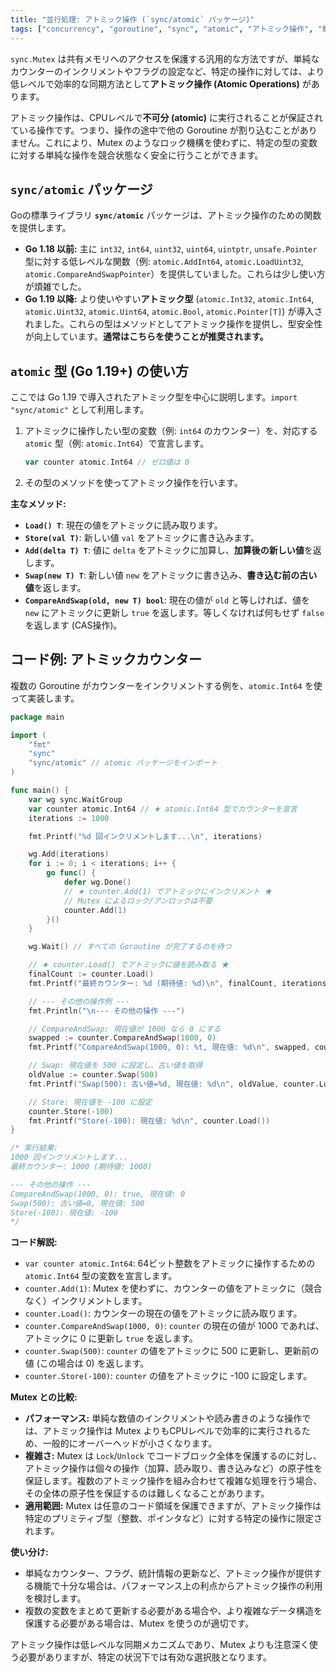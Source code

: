 ```yaml
---
title: "並行処理: アトミック操作 (`sync/atomic` パッケージ)"
tags: ["concurrency", "goroutine", "sync", "atomic", "アトミック操作", "競合状態", "低レベル同期", "Go1.19"]
---
```


`sync.Mutex` は共有メモリへのアクセスを保護する汎用的な方法ですが、単純なカウンターのインクリメントやフラグの設定など、特定の操作に対しては、より低レベルで効率的な同期方法として**アトミック操作 (Atomic Operations)** があります。

アトミック操作は、CPUレベルで**不可分 (atomic)** に実行されることが保証されている操作です。つまり、操作の途中で他の Goroutine が割り込むことがありません。これにより、Mutex のようなロック機構を使わずに、特定の型の変数に対する単純な操作を競合状態なく安全に行うことができます。

## `sync/atomic` パッケージ

Goの標準ライブラリ **`sync/atomic`** パッケージは、アトミック操作のための関数を提供します。

*   **Go 1.18 以前:** 主に `int32`, `int64`, `uint32`, `uint64`, `uintptr`, `unsafe.Pointer` 型に対する低レベルな関数（例: `atomic.AddInt64`, `atomic.LoadUint32`, `atomic.CompareAndSwapPointer`）を提供していました。これらは少し使い方が煩雑でした。
*   **Go 1.19 以降:** より使いやすい**アトミック型** (`atomic.Int32`, `atomic.Int64`, `atomic.Uint32`, `atomic.Uint64`, `atomic.Bool`, `atomic.Pointer[T]`) が導入されました。これらの型はメソッドとしてアトミック操作を提供し、型安全性が向上しています。**通常はこちらを使うことが推奨されます。**

## `atomic` 型 (Go 1.19+) の使い方

ここでは Go 1.19 で導入されたアトミック型を中心に説明します。`import "sync/atomic"` として利用します。

1.  アトミックに操作したい型の変数（例: `int64` のカウンター）を、対応する `atomic` 型（例: `atomic.Int64`）で宣言します。
    ```go
    var counter atomic.Int64 // ゼロ値は 0
    ```
2.  その型のメソッドを使ってアトミック操作を行います。

**主なメソッド:**

*   **`Load() T`**: 現在の値をアトミックに読み取ります。
*   **`Store(val T)`**: 新しい値 `val` をアトミックに書き込みます。
*   **`Add(delta T) T`**: 値に `delta` をアトミックに加算し、**加算後の新しい値**を返します。
*   **`Swap(new T) T`**: 新しい値 `new` をアトミックに書き込み、**書き込む前の古い値**を返します。
*   **`CompareAndSwap(old, new T) bool`**: 現在の値が `old` と等しければ、値を `new` にアトミックに更新し `true` を返します。等しくなければ何もせず `false` を返します (CAS操作)。

## コード例: アトミックカウンター

複数の Goroutine がカウンターをインクリメントする例を、`atomic.Int64` を使って実装します。

```go title="atomic.Int64 を使ったカウンター"
package main

import (
	"fmt"
	"sync"
	"sync/atomic" // atomic パッケージをインポート
)

func main() {
	var wg sync.WaitGroup
	var counter atomic.Int64 // ★ atomic.Int64 型でカウンターを宣言
	iterations := 1000

	fmt.Printf("%d 回インクリメントします...\n", iterations)

	wg.Add(iterations)
	for i := 0; i < iterations; i++ {
		go func() {
			defer wg.Done()
			// ★ counter.Add(1) でアトミックにインクリメント ★
			// Mutex によるロック/アンロックは不要
			counter.Add(1)
		}()
	}

	wg.Wait() // すべての Goroutine が完了するのを待つ

	// ★ counter.Load() でアトミックに値を読み取る ★
	finalCount := counter.Load()
	fmt.Printf("最終カウンター: %d (期待値: %d)\n", finalCount, iterations)

	// --- その他の操作例 ---
	fmt.Println("\n--- その他の操作 ---")

	// CompareAndSwap: 現在値が 1000 なら 0 にする
	swapped := counter.CompareAndSwap(1000, 0)
	fmt.Printf("CompareAndSwap(1000, 0): %t, 現在値: %d\n", swapped, counter.Load())

	// Swap: 現在値を 500 に設定し、古い値を取得
	oldValue := counter.Swap(500)
	fmt.Printf("Swap(500): 古い値=%d, 現在値: %d\n", oldValue, counter.Load())

	// Store: 現在値を -100 に設定
	counter.Store(-100)
	fmt.Printf("Store(-100): 現在値: %d\n", counter.Load())
}

/* 実行結果:
1000 回インクリメントします...
最終カウンター: 1000 (期待値: 1000)

--- その他の操作 ---
CompareAndSwap(1000, 0): true, 現在値: 0
Swap(500): 古い値=0, 現在値: 500
Store(-100): 現在値: -100
*/
```

**コード解説:**

*   `var counter atomic.Int64`: 64ビット整数をアトミックに操作するための `atomic.Int64` 型の変数を宣言します。
*   `counter.Add(1)`: Mutex を使わずに、カウンターの値をアトミックに（競合なく）インクリメントします。
*   `counter.Load()`: カウンターの現在の値をアトミックに読み取ります。
*   `counter.CompareAndSwap(1000, 0)`: `counter` の現在の値が 1000 であれば、アトミックに 0 に更新し `true` を返します。
*   `counter.Swap(500)`: `counter` の値をアトミックに 500 に更新し、更新前の値 (この場合は 0) を返します。
*   `counter.Store(-100)`: `counter` の値をアトミックに -100 に設定します。

**Mutex との比較:**

*   **パフォーマンス:** 単純な数値のインクリメントや読み書きのような操作では、アトミック操作は Mutex よりもCPUレベルで効率的に実行されるため、一般的にオーバーヘッドが小さくなります。
*   **複雑さ:** Mutex は `Lock`/`Unlock` でコードブロック全体を保護するのに対し、アトミック操作は個々の操作（加算、読み取り、書き込みなど）の原子性を保証します。複数のアトミック操作を組み合わせて複雑な処理を行う場合、その全体の原子性を保証するのは難しくなることがあります。
*   **適用範囲:** Mutex は任意のコード領域を保護できますが、アトミック操作は特定のプリミティブ型（整数、ポインタなど）に対する特定の操作に限定されます。

**使い分け:**

*   単純なカウンター、フラグ、統計情報の更新など、アトミック操作が提供する機能で十分な場合は、パフォーマンス上の利点からアトミック操作の利用を検討します。
*   複数の変数をまとめて更新する必要がある場合や、より複雑なデータ構造を保護する必要がある場合は、Mutex を使うのが適切です。

アトミック操作は低レベルな同期メカニズムであり、Mutex よりも注意深く使う必要がありますが、特定の状況下では有効な選択肢となります。